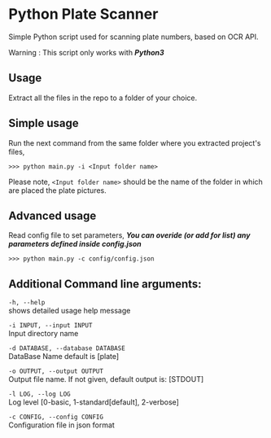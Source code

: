 # Python Plate Scanner

Simple Python script used for scanning plate numbers, based on OCR API.

Warning : This script only works with **_Python3_**

## Usage
Extract all the files in the repo to a folder of your choice.

## Simple usage
Run the next command from the same folder where you extracted project's files, 
```
>>> python main.py -i <Input folder name>
```
Please note, `<Input folder name>` should be the name of the folder in which are placed the plate pictures.

## Advanced usage
Read config file to set parameters, **_You can overide (or add for list) any parameters defined inside config.json_**
```
>>> python main.py -c config/config.json
```

## Additional Command line arguments:
  `-h, --help`            
shows detailed usage help message

  `-i INPUT, --input INPUT`            
Input directory name
  
  `-d DATABASE, --database DATABASE`            
DataBase Name default is [plate]
  
  `-o OUTPUT, --output OUTPUT`            
  Output file name. If not given, default output is: [STDOUT]
  
  `-l LOG, --log LOG`            
  Log level [0-basic, 1-standard[default], 2-verbose]
  
  `-c CONFIG, --config CONFIG`            
  Configuration file in json format
